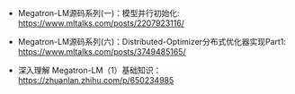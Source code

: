 



- Megatron-LM源码系列(一)：模型并行初始化: https://www.mltalks.com/posts/2207923116/
- Megatron-LM源码系列(六)：Distributed-Optimizer分布式优化器实现Part1: https://www.mltalks.com/posts/3749485165/


- 深入理解 Megatron-LM（1）基础知识：https://zhuanlan.zhihu.com/p/650234985

